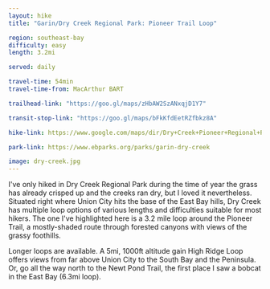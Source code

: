 ```yaml
---
layout: hike
title: "Garin/Dry Creek Regional Park: Pioneer Trail Loop"

region: southeast-bay
difficulty: easy
length: 3.2mi

served: daily

travel-time: 54min
travel-time-from: MacArthur BART

trailhead-link: "https://goo.gl/maps/zHbAW2SzANxqjD1Y7"

transit-stop-link: "https://goo.gl/maps/bFkKfdEetRZfbkz8A"

hike-link: https://www.google.com/maps/dir/Dry+Creek+Pioneer+Regional+Park:+Dry+Creek+Staging+Area/37.6191349,-122.0093216/37.6171913,-122.019004/Dry+Creek+Staging+Area,+May+Road,+Union+City,+CA/@37.615459,-122.0178321,1820m/data=!3m1!1e3!4m16!4m15!1m5!1m1!1s0x808f956b24dcd4a5:0x12bee43743399afc!2m2!1d-122.0178945!2d37.6074311!1m0!1m0!1m5!1m1!1s0x808f956b24dcd4a5:0x12bee43743399afc!2m2!1d-122.0178945!2d37.6074311!3e2

park-link: https://www.ebparks.org/parks/garin-dry-creek

image: dry-creek.jpg
---
```


I've only hiked in Dry Creek Regional Park during the time of year the grass has already crisped up and the creeks ran dry, but I loved it nevertheless. Situated right where Union City hits the base of the East Bay hills, Dry Creek has multiple loop options of various lengths and difficulties suitable for most hikers. The one I've highlighted here is a 3.2 mile loop around the Pioneer Trail, a mostly-shaded route through forested canyons with views of the grassy foothills.

Longer loops are available. A 5mi, 1000ft altitude gain High Ridge Loop offers views from far above Union City to the South Bay and the Peninsula. Or, go all the way north to the Newt Pond Trail, the first place I saw a bobcat in the East Bay (6.3mi loop). 